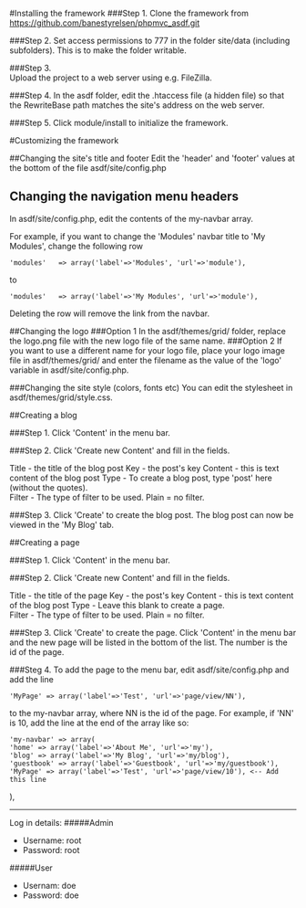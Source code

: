 #Installing the framework
###Step 1. 
Clone the framework from https://github.com/banestyrelsen/phpmvc_asdf.git

###Step 2. 
Set access permissions to 777 in the folder site/data (including subfolders). This is to make the folder writable.

###Step 3.  
Upload the project to a web server using e.g. FileZilla.

###Step 4. 
In the asdf folder, edit the .htaccess file (a hidden file) so that the RewriteBase path matches the site's address on the web server. 

###Step 5.
Click module/install to initialize the framework.

#Customizing the framework

##Changing the site's title and footer
Edit the 'header' and 'footer' values at the bottom of the file asdf/site/config.php

## Changing the navigation menu headers
In asdf/site/config.php, edit the contents of the my-navbar array. 

For example, if you want to change the 'Modules' navbar title to 'My Modules', change the following row

	'modules'   => array('label'=>'Modules', 'url'=>'module'),

to

	'modules'   => array('label'=>'My Modules', 'url'=>'module'),
	
Deleting the row will remove the link from the navbar.

##Changing the logo
###Option 1
In the asdf/themes/grid/ folder, replace the logo.png file with the new logo file of the same name.
###Option 2
If you want to use a different name for your logo file, place your logo image file in asdf/themes/grid/ and enter the filename as the value of the 'logo' variable in asdf/site/config.php. 

###Changing the site style (colors, fonts etc)
You can edit the stylesheet in asdf/themes/grid/style.css. 

##Creating a blog

###Step 1.
Click 'Content' in the menu bar.

###Step 2.
Click 'Create new Content' and fill in the fields. 

Title - the title of the blog post
Key - the post's key
Content - this is text content of the  blog post
Type - To create a blog post, type 'post' here (without the quotes).  
Filter - The type of filter to be used. Plain = no filter.

###Step 3.
Click 'Create' to create the blog post. The blog post can now be viewed in the 'My Blog' tab.

##Creating a page

###Step 1.
Click 'Content' in the menu bar.

###Step 2.
Click 'Create new Content' and fill in the fields. 

Title - the title of the page
Key - the post's key
Content - this is text content of the  blog post
Type - Leave this blank to create a page.  
Filter - The type of filter to be used. Plain = no filter.

###Step 3.
Click 'Create' to create the page. Click 'Content' in the menu bar and the new page will be listed in the bottom of the list. The number is the id of the page.

###Steg 4. 
To add the page to the menu bar, edit asdf/site/config.php and add the line 

	'MyPage' => array('label'=>'Test', 'url'=>'page/view/NN'),

to the my-navbar array, where NN is the id of the page. For example, if 'NN' is 10,
add the line at the end of the array like so:

    'my-navbar' => array(
    'home' => array('label'=>'About Me', 'url'=>'my'),
    'blog' => array('label'=>'My Blog', 'url'=>'my/blog'),
    'guestbook' => array('label'=>'Guestbook', 'url'=>'my/guestbook'),
    'MyPage' => array('label'=>'Test', 'url'=>'page/view/10'), <-- Add this line
  ),

------------------------------------------------------------

Log in details:
#####Admin
- Username: root
- Password: root

#####User
- Usernam: doe
- Password: doe

